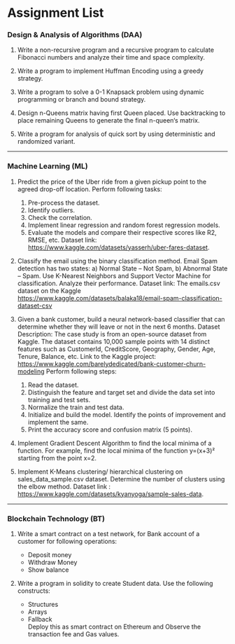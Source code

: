 # Assignment List

### Design & Analysis of Algorithms (DAA)

1. Write a non-recursive program and a recursive program to calculate Fibonacci numbers and analyze their time and space complexity.

2. Write a program to implement Huffman Encoding using a greedy strategy.

3. Write a program to solve a 0-1 Knapsack problem using dynamic programming or branch and bound strategy.

4. Design n-Queens matrix having first Queen placed. Use backtracking to place remaining Queens to generate the final n-queen‘s matrix.

5. Write a program for analysis of quick sort by using deterministic and randomized variant.
 
--------------------

### Machine Learning (ML)

1. Predict the price of the Uber ride from a given pickup point to the agreed drop-off location. Perform following tasks: <br>
    1. Pre-process the dataset.<br>
    2. Identify outliers.<br>
    3. Check the correlation.<br>
    4. Implement linear regression and random forest regression models.<br>
    5. Evaluate the models and compare their respective scores like R2, RMSE, etc. Dataset link: https://www.kaggle.com/datasets/yasserh/uber-fares-dataset.

2. Classify the email using the binary classification method. Email Spam detection has two states: a) Normal State – Not Spam, b) Abnormal State – Spam. Use K-Nearest Neighbors and Support Vector Machine for classification. Analyze their performance. Dataset link: The emails.csv dataset on the Kaggle https://www.kaggle.com/datasets/balaka18/email-spam-classification-dataset-csv

3. Given a bank customer, build a neural network-based classifier that can determine whether they will leave or not in the next 6 months. Dataset Description: The case study is from an open-source dataset from Kaggle. The dataset contains 10,000 sample points with 14 distinct features such as CustomerId, CreditScore, Geography, Gender, Age, Tenure, Balance, etc. Link to the Kaggle project: https://www.kaggle.com/barelydedicated/bank-customer-churn-modeling Perform following steps:<br>
    1. Read the dataset.<br>
    2. Distinguish the feature and target set and divide the data set into training and test sets.<br>
    3. Normalize the train and test data.<br>
    4. Initialize and build the model. Identify the points of improvement and implement the same.<br>
    5. Print the accuracy score and confusion matrix (5 points).

4. Implement Gradient Descent Algorithm to find the local minima of a function. For example, find the local minima of the function y=(x+3)² starting from the point x=2.

5. Implement K-Means clustering/ hierarchical clustering on sales_data_sample.csv dataset. Determine the number of clusters using the elbow method. Dataset link : https://www.kaggle.com/datasets/kyanyoga/sample-sales-data.

--------------------

### Blockchain Technology (BT)

1. Write a smart contract on a test network, for Bank account of a customer for following operations:<br>
    - Deposit money
    - Withdraw Money
    - Show balance

2. Write a program in solidity to create Student data. Use the following constructs:<br>
    - Structures
    - Arrays
    - Fallback <br>
Deploy this as smart contract on Ethereum and Observe the transaction fee and Gas values.
